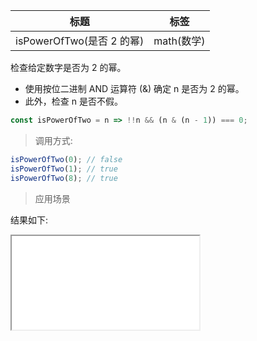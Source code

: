 | 标题                      | 标签       |
| ------------------------- | ---------- |
| isPowerOfTwo(是否 2 的幂) | math(数学) |

检查给定数字是否为 2 的幂。

- 使用按位二进制 AND 运算符 (&) 确定 n 是否为 2 的幂。
- 此外，检查 n 是否不假。

```js
const isPowerOfTwo = n => !!n && (n & (n - 1)) === 0;
```

> 调用方式:

```js
isPowerOfTwo(0); // false
isPowerOfTwo(1); // true
isPowerOfTwo(8); // true
```

> 应用场景

<div class="code-editor" data-url="codes/javascript/html/isPowerOfTwo.html" data-language="html"></div>

结果如下:

<iframe src="codes/javascript/html/isPowerOfTwo.html"></iframe>
